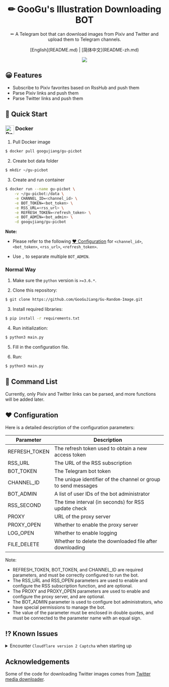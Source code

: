 <div align="center">
  <h1>✏ GooGu's Illustration Downloading BOT</h1>
  <p>✏ A Telegram bot that can download images from Pixiv and Twitter and upload them to Telegram channels.</p>
  [English](README.md) | [简体中文](README-zh.md)
  
  ![](https://ggj.moe/wp-content/uploads/2023/03/botimg.webp)
  
</div>

## 😀 Features
- Subscribe to Pixiv favorites based on RssHub and push them
- Parse Pixiv links and push them
- Parse Twitter links and push them

## 🤔 Quick Start

### <img src="https://user-images.githubusercontent.com/511499/117447182-29758200-af0b-11eb-97bd-58723fee62ab.png" alt="Docker" height="28px" align="top"/> Docker

1. Pull Docker image

```bash
$ docker pull googujiang/gu-picbot
```

2. Create bot data folder
```bash
$ mkdir ~/gu-picbot
```

3. Create and run container

```bash
$ docker run --name gu-picbot \
    -v ~/gu-picbot:/data \
    -e CHANNEL_ID=<channel_id> \
    -e BOT_TOKEN=<bot_token> \
    -e RSS_URL=<rss_url> \
    -e REFRESH_TOKEN=<refresh_token> \
    -e BOT_ADMIN=<bot_admin> \
    -d googujiang/gu-picbot
```

**Note:**
* Please refer to the following [❤️ Configuration](#%EF%B8%8F-configuration) for `<channel_id>`, `<bot_token>`, `<rss_url>`, `<refresh_token>`.

* Use `,` to separate multiple `BOT_ADMIN`.

### Normal Way

1. Make sure the `python` version is `>=3.6.*`.

2. Clone this repository:

```bash
$ git clone https://github.com/GooGuJiang/Gu-Random-Image.git
```

3. Install required libraries:

```bash
$ pip install -r requirements.txt
```

4. Run initialization:
```bash
$ python3 main.py
```

5. Fill in the configuration file.

6. Run:

```bash
$ python3 main.py
```

## 🤖 Command List

Currently, only Pixiv and Twitter links can be parsed, and more functions will be added later.

## ❤️ Configuration

Here is a detailed description of the configuration parameters:

| Parameter | Description |
| --- | --- |
| REFRESH\_TOKEN | The refresh token used to obtain a new access token |
| RSS\_URL | The URL of the RSS subscription |
| BOT\_TOKEN | The Telegram bot token |
| CHANNEL\_ID | The unique identifier of the channel or group to send messages |
| BOT\_ADMIN | A list of user IDs of the bot administrator |
| RSS\_SECOND | The time interval (in seconds) for RSS update check |
| PROXY | URL of the proxy server |
| PROXY\_OPEN | Whether to enable the proxy server |
| LOG\_OPEN | Whether to enable logging |
| FILE\_DELETE | Whether to delete the downloaded file after downloading |

Note:

* REFRESH\_TOKEN, BOT\_TOKEN, and CHANNEL\_ID are required parameters, and must be correctly configured to run the bot.
* The RSS\_URL and RSS\_OPEN parameters are used to enable and configure the RSS subscription function, and are optional.
* The PROXY and PROXY\_OPEN parameters are used to enable and configure the proxy server, and are optional.
* The BOT\_ADMIN parameter is used to configure bot administrators, who have special permissions to manage the bot.
* The value of the parameter must be enclosed in double quotes, and must be connected to the parameter name with an equal sign.

## ⁉️ Known Issues

<details> 
<summary> 
Encounter <code>Cloudflare version 2 Captcha</code> when starting up
</summary> 
Solution:

It has been solved by a hardcore method, but if it still doesn't work after 10 automatic retries, it may be an IP problem.
</details> 

## Acknowledgements

Some of the code for downloading Twitter images comes from [Twitter media downloader](https://github.com/mengzonefire/twitter-media-downloader).
